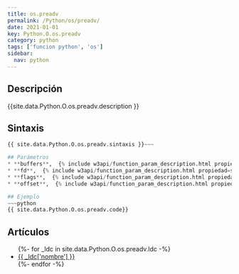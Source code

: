```yaml
---
title: os.preadv
permalink: /Python/os/preadv/
date: 2021-01-01
key: Python.O.os.preadv
category: python
tags: ['funcion python', 'os']
sidebar: 
  nav: python
---
```


## Descripción
{{site.data.Python.O.os.preadv.description }}

## Sintaxis
~~~python
{{ site.data.Python.O.os.preadv.sintaxis }}~~~

## Parámetros
* **buffers**,  {% include w3api/function_param_description.html propiedad=site.data.Python.O.os.preadv valor="buffers" %}
* **fd**,  {% include w3api/function_param_description.html propiedad=site.data.Python.O.os.preadv valor="fd" %}
* **flags**,  {% include w3api/function_param_description.html propiedad=site.data.Python.O.os.preadv valor="flags" %}
* **offset**,  {% include w3api/function_param_description.html propiedad=site.data.Python.O.os.preadv valor="offset" %}

## Ejemplo
~~~python
{{ site.data.Python.O.os.preadv.code}}
~~~

## Artículos
<ul>
{%- for _ldc in site.data.Python.O.os.preadv.ldc -%}
   <li>
       <a href="{{_ldc['url'] }}">{{ _ldc['nombre'] }}</a>
   </li>
{%- endfor -%}
</ul>
